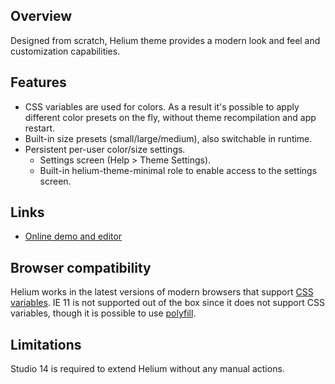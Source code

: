 ## Overview
Designed from scratch, Helium theme provides a modern look and feel and customization capabilities.

## Features

- CSS variables are used for colors. As a result it's possible to apply different color presets on the fly, without theme recompilation and app restart.
- Built-in size presets (small/large/medium), also switchable in runtime.
- Persistent per-user color/size settings.
    - Settings screen (Help > Theme Settings).
    - Built-in helium-theme-minimal role to enable access to the settings screen.

## Links
- [Online demo and editor](https://helium-editor.cuba-platform.com/)

## Browser compatibility
Helium works in the latest versions of modern browsers that support [CSS variables](https://caniuse.com/#feat=css-variables).
IE 11 is not supported out of the box since it does not support CSS variables, though it is possible to use [polyfill](https://github.com/nuxodin/ie11CustomProperties).

## Limitations
Studio 14 is required to extend Helium without any manual actions.
